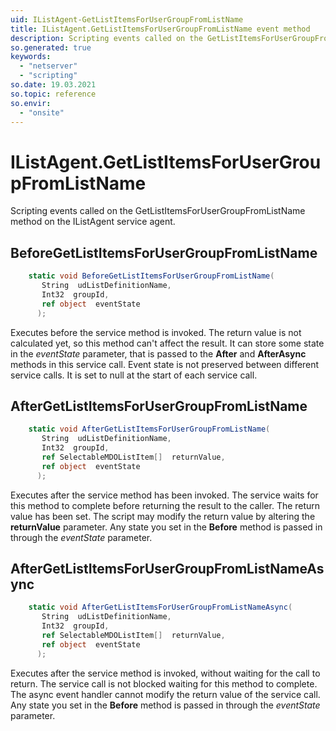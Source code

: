 ```yaml
---
uid: IListAgent-GetListItemsForUserGroupFromListName
title: IListAgent.GetListItemsForUserGroupFromListName event method
description: Scripting events called on the GetListItemsForUserGroupFromListName method on the IListAgent service agent.
so.generated: true
keywords:
  - "netserver"
  - "scripting"
so.date: 19.03.2021
so.topic: reference
so.envir:
  - "onsite"
---
```

# IListAgent.GetListItemsForUserGroupFromListName

Scripting events called on the <see cref='M:SuperOffice.CRM.Services.IListAgent.GetListItemsForUserGroupFromListName'>GetListItemsForUserGroupFromListName</see> method on the <see cref='IListAgent'>IListAgent</see>  service agent.

## BeforeGetListItemsForUserGroupFromListName
```cs
    static void BeforeGetListItemsForUserGroupFromListName(
       String  udListDefinitionName,
       Int32  groupId,
       ref object  eventState
      );
```
Executes before the service method is invoked.
The return value is not calculated yet, so this method can't affect the result.
It can store some state in the *eventState* parameter, that is passed to the **After** and **AfterAsync** methods in this service call.
Event state is not preserved between different service calls. It is set to null at the start of each service call.
## AfterGetListItemsForUserGroupFromListName
```cs
    static void AfterGetListItemsForUserGroupFromListName(
       String  udListDefinitionName,
       Int32  groupId,
       ref SelectableMDOListItem[]  returnValue,
       ref object  eventState
      );
```
Executes after the service method has been invoked. The service waits for this method to complete before returning the result to the caller.
The return value has been set. The script may modify the return value by altering the **returnValue** parameter.
Any state you set in the **Before** method is passed in through the *eventState* parameter.
## AfterGetListItemsForUserGroupFromListNameAsync
```cs
    static void AfterGetListItemsForUserGroupFromListNameAsync(
       String  udListDefinitionName,
       Int32  groupId,
       ref SelectableMDOListItem[]  returnValue,
       ref object  eventState
      );
```
Executes after the service method is invoked, without waiting for the call to return.
The service call is not blocked waiting for this method to complete.
The async event handler cannot modify the return value of the service call.
Any state you set in the **Before** method is passed in through the *eventState* parameter.

